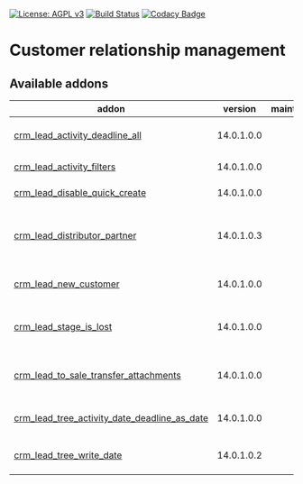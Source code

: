 [![License: AGPL v3](https://img.shields.io/badge/License-AGPL%20v3-blue.svg)](https://www.gnu.org/licenses/agpl-3.0)
[![Build Status](https://travis-ci.org/Tawasta/crm.svg?branch=12.0)](https://travis-ci.org/Tawasta/crm)
[![Codacy Badge](https://api.codacy.com/project/badge/Grade/16d209e3574f4d9a8d1eeb7a5edc1e88)](https://www.codacy.com/app/Tawasta/crm?utm_source=github.com&amp;utm_medium=referral&amp;utm_content=Tawasta/crm&amp;utm_campaign=Badge_Grade)

Customer relationship management
================================

[//]: # (addons)

Available addons
----------------
addon | version | maintainers | summary
--- | --- | --- | ---
[crm_lead_activity_deadline_all](crm_lead_activity_deadline_all/) | 14.0.1.0.0 |  | Show last write date on crm lead tree view
[crm_lead_activity_filters](crm_lead_activity_filters/) | 14.0.1.0.0 |  | Show activity filters: late, today, future
[crm_lead_disable_quick_create](crm_lead_disable_quick_create/) | 14.0.1.0.0 |  | Disable quick create from crm lead
[crm_lead_distributor_partner](crm_lead_distributor_partner/) | 14.0.1.0.3 |  | Enables linking Leads/Opportunities to a Distributor/Sales Partner
[crm_lead_new_customer](crm_lead_new_customer/) | 14.0.1.0.0 |  | New customer boolean toggle for CRM lead
[crm_lead_stage_is_lost](crm_lead_stage_is_lost/) | 14.0.1.0.0 |  | A new field to supplement the existing 'Is Won Stage?' Field
[crm_lead_to_sale_transfer_attachments](crm_lead_to_sale_transfer_attachments/) | 14.0.1.0.0 |  | Converting opportunities to sales copies related attachments
[crm_lead_tree_activity_date_deadline_as_date](crm_lead_tree_activity_date_deadline_as_date/) | 14.0.1.0.0 |  | Show activity date deadline as date in lead tree view
[crm_lead_tree_write_date](crm_lead_tree_write_date/) | 14.0.1.0.2 |  | Show last write date on crm lead tree view

[//]: # (end addons)
